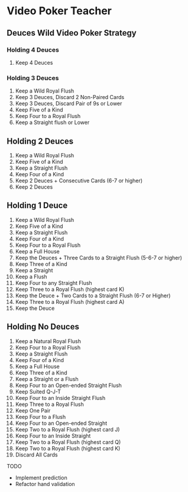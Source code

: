 # Video Poker Teacher

## Deuces Wild Video Poker Strategy

### Holding 4 Deuces

1. Keep 4 Deuces

### Holding 3 Deuces

1. Keep a Wild Royal Flush
2. Keep 3 Deuces, Discard 2 Non-Paired Cards
3. Keep 3 Deuces, Discard Pair of 9s or Lower
4. Keep Five of a Kind
5. Keep Four to a Royal Flush
6. Keep a Straight flush or Lower

## Holding 2 Deuces
1. Keep a Wild Royal Flush
2. Keep Five of a Kind
3. Keep a Straight Flush
4. Keep Four of a Kind
5. Keep 2 Deuces + Consecutive Cards (6-7 or higher)
6. Keep 2 Deuces

## Holding 1 Deuce
1. Keep a Wild Royal Flush
2. Keep Five of a Kind
3. Keep a Straight Flush
4. Keep Four of a Kind
5. Keep Four to a Royal Flush
6. Keep a Full House
7. Keep the Deuces + Three Cards to a Straight Flush (5-6-7 or higher)
8. Keep Three of a Kind
9. Keep a Straight
10. Keep a Flush
11. Keep Four to any Straight Flush
12. Keep Three to a Royal Flush (highest card K)
13. Keep the Deuce + Two Cards to a Straight Flush (6-7 or Higher)
14. Keep Three to a Royal Flush (highest card A)
15. Keep the Deuce

## Holding No Deuces
1. Keep a Natural Royal Flush
2. Keep Four to a Royal Flush
3. Keep a Straight Flush
4. Keep Four of a Kind
5. Keep a Full House
6. Keep Three of a Kind
7. Keep a Straight or a Flush
8. Keep Four to an Open-ended Straight Flush
9. Keep Suited Q-J-T
10. Keep Four to an Inside Straight Flush
11. Keep Three to a Royal Flush
12. Keep One Pair
13. Keep Four to a Flush
14. Keep Four to an Open-ended Straight
15. Keep Two to a Royal Flush (highest card J)
16. Keep Four to an Inside Straight
17. Keep Two to a Royal Flush (highest card Q)
18. Keep Two to a Royal Flush (highest card K)
19. Discard All Cards

TODO
- Implement prediction
- Refactor hand validation 
